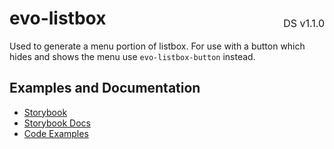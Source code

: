 <h1 style='display: flex; justify-content: space-between; align-items: center;'>
    <span>
        evo-listbox
    </span>
    <span style='font-weight: normal; font-size: medium; margin-bottom: -15px;'>
        DS v1.1.0
    </span>
</h1>

Used to generate a menu portion of listbox. For use with a button which hides and shows the menu use `evo-listbox-button` instead.

## Examples and Documentation

- [Storybook](https://ebay.github.io/evo-web/ebayui-core/?path=/story/building-blocks-evo-listbox)
- [Storybook Docs](https://ebay.github.io/evo-web/ebayui-core/?path=/docs/building-blocks-evo-listbox)
- [Code Examples](https://github.com/eBay/evo-web/tree/main/packages/ebayui-core/src/components/evo-listbox/examples)

